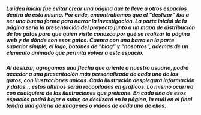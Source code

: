 ##### La idea inicial fue evitar crear una página que te lleve a otros espacios dentra de esta misma. Por ende, encontrabamos que el "deslizar" iba a ser una buena forma para narrar la investigación. La parte inicial de la página sería la presentación del proyecto junto a un mapa de distribución de los gatos para que quien visite conozca por qué se realizar la página web y de dónde son esos gatos. Cuenta con una barra en la parte superior simple, el logo, botones de "blog" y "nosotros", además de un elemento animado que permita volver a este espacio. 
##### Al deslizar, agregamos una flecha que oriente a nuestro usuario, podrá acceder a una presentación más personalizada de cada uno de los gatos, con ilustraciones unicas. Cada ilustración desplegará información y datos... estos ultimos serán recopilados en gráficos. Lo mismo ocurrirá con cualquiera de las ilustraciones que preisone. En cada una de esos espacios podrá bajar o subir, se deslizará en la página, la cuál en el final tendrá una galería de imagenes o vídeos de cada uno de ellos.